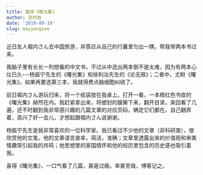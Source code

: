 ```yaml
---
title: 喜得《曙光集》
author: 张列弛
date: '2019-09-19'
slug: mayyangsee
---
```

近日友人堀内さん去中国旅游，并答应从自己的行囊里匀出一隅，帮我带两本书过来。  

我脑子里有长长一列想看的中文书，不过从中选出两本倒不是太难，因为有两本心仪已久---杨振宁先生的《曙光集》和徐利治先生的《论无限》；二者中，尤盼《曙光集》。如果再要选第三本，我就得费点脑细胞纠结了。  

前日堀内さん游玩归来，将一个纸袋放在我桌上。打开一看，一本橙红色书皮的《曙光集》赫然在内。我赶紧拿出来，将塑封的膜撕下来，翻开目录，来回看了几遍，还不时翻到我非常感兴趣的几篇文章的对应页码，确定它们都在。自己翻弄着，高兴了好一会儿，才想起跟堀内さん说谢谢。  

杨振宁先生是我非常喜欢的一位科学家。我已看过不少他的文章（非科研类），很欣赏他的文笔。他的文章语言直率，简洁，准确；文章里透露出来的价值观和审美情趣常引起我的共鸣；他思想里的家国情怀和他的经历里包含的历史感也吸引着我。  

喜得《曙光集》，一口气看了几篇，甚是过瘾。幸甚至哉，博客记之。





